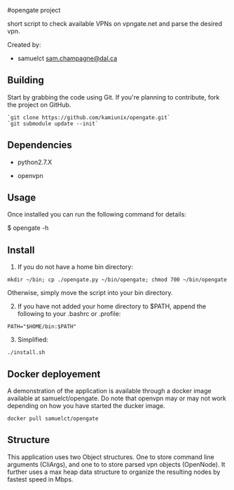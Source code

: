 #opengate project

short script to check available VPNs on vpngate.net
and parse the desired vpn.

Created by:

  * samuelct <sam.champagne@dal.ca>


## Building

Start by grabbing the code using Git. If you're planning to contribute, fork the project on GitHub.

    `git clone https://github.com/kamiunix/opengate.git`
    `git submodule update --init`

## Dependencies

  * python2.7.X

  * openvpn

## Usage

Once installed you can run the following command for details:

$ opengate -h

## Install

  1. If you do not have a home bin directory:

  `mkdir ~/bin; cp ./opengate.py ~/bin/opengate; chmod 700 ~/bin/opengate`

   Otherwise, simply move the script into your bin directory.

  2. If you have not added your home directory to $PATH, append the
  following to your .bashrc or .profile:

  `PATH="$HOME/bin:$PATH"`

  3. Simplified:

  `./install.sh `

## Docker deployement

A demonstration of the application is available through a docker image available at samuelct/opengate. Do note that openvpn
may or may not work depending on how you have started the ducker image.

`docker pull samuelct/opengate`
  
## Structure

This application uses two Object structures. One to store command line arguments (CliArgs), and one to to store parsed vpn objects (OpenNode). It further uses a max heap data structure to organize the resulting nodes by fastest speed in Mbps.
